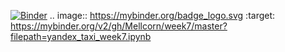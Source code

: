 [![Binder](https://mybinder.org/badge_logo.svg)](https://mybinder.org/v2/gh/Mellcorn/week7/master?filepath=yandex_taxi_week7.ipynb)
.. image:: https://mybinder.org/badge_logo.svg :target: https://mybinder.org/v2/gh/Mellcorn/week7/master?filepath=yandex_taxi_week7.ipynb

